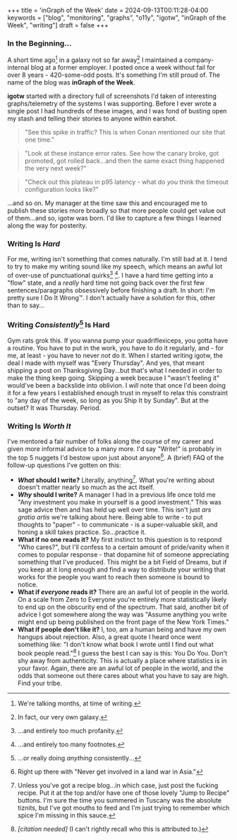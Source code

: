 +++
title = 'inGraph of the Week'
date = 2024-09-13T00:11:28-04:00
keywords = ["blog", "monitoring", "graphs", "o11y", "igotw", "inGraph of the Week", "writing"]
draft = false
+++

### In the Beginning...

A short time ago[^1] in a galaxy not so far away[^2] I maintained a company-internal blog at a former employer. I posted once a week without fail for over 8 years - 420-some-odd posts. It's something I'm still proud of. The name of the blog was **inGraph of the Week**.

**igotw** started with a directory full of screenshots I'd taken of interesting graphs/telemetry of the systems I was supporting. Before I ever wrote a single post I had hundreds of these images, and I was fond of busting open my stash and telling their stories to anyone within earshot.

> "See this spike in traffic? This is when Conan mentioned our site that one time."

> "Look at these instance error rates. See how the canary broke, got promoted, got rolled back...and then the same exact thing happened the very next week?"

> "Check out this plateau in p95 latency - what do _you_ think the timeout configuration looks like?"

...and so on. My manager at the time saw this and encouraged me to publish these stories more broadly so that more people could get value out of them...and so, igotw was born. I'd like to capture a few things I learned along the way for posterity.

### Writing Is _Hard_

For me, writing isn't something that comes naturally. I'm still bad at it. I tend to try to make my writing sound like my speech, which means an awful lot of over-use of punctuational quirks[^3] [^4]. I have a hard time getting into a "flow" state, and a _really_ hard time not going back over the first few sentences/paragraphs obsessively before finishing a draft. In short: I'm pretty sure I Do It Wrong&trade;. I don't actually have a solution for this, other than to say...

### Writing _Consistently_[^5] Is Hard

Gym rats grok this. If you wanna pump your quadriflexiceps, you gotta have a routine. You have to put in the work, you have to do it regularly, and - for me, at least - you have to never _not_ do it. When I started writing igotw, the deal I made with myself was "Every Thursday". And yes, that meant shipping a post on Thanksgiving Day...but that's what I needed in order to make the thing keep going. Skipping a week because I "wasn't feeling it" would've been a backslide into oblivion. I _will_ note that once I'd been doing it for a few years I established enough trust in myself to relax this constraint to "any day of the week, so long as you Ship It by Sunday". But at the outset? It was Thursday. Period.

### Writing Is _Worth It_

I've mentored a fair number of folks along the course of my career and given more informal advice to a many more. I'd say "Write!" is probably in the top 5 nuggets I'd bestow upon just about anyone[^6]. A (brief) FAQ of the follow-up questions I've gotten on this:

* **_What_ should I write?** Literally, anything[^7]. What you're writing about doesn't matter nearly so much as the act itself.
* **_Why_ should I write?** A manager I had in a previous life once told me "Any investment you make in yourself is a good investment." This was sage advice then and has held up well over time. This isn't just _ars gratia artis_ we're talking about here. Being able to write - to put thoughts to "paper" - to communicate - is a super-valuable skill, and honing a skill takes practice. So...practice it.
* **What if no one reads it?** My first instinct to this question is to respond "Who cares?", but I'll confess to a certain amount of pride/vanity when it comes to popular response - that dopamine hit of someone appreciating something that I've produced. This might be a bit Field of Dreams, but if you keep at it long enough and find a way to distribute your writing that works for the people you want to reach then someone is bound to notice.
* **What if _everyone_ reads it?** There are an awful lot of people in the world. On a scale from Zero to Everyone you're entirely more statistically likely to end up on the obscurity end of the spectrum. That said, another bit of advice I got somewhere along the way was "Assume anything you write might end up being published on the front page of the New York Times."
* **What if people don't like it?** I, too, am a human being and have my own hangups about rejection. Also, a great quote I heard once went something like: "I don't know what book I wrote until I find out what book people read."[^8] I guess the best I can say is this: You Do You. Don't shy away from authenticity. This is actually a place where statistics is in your favor. Again, there are an awful lot of people in the world, and the odds that someone out there cares about what you have to say are high. Find your tribe.

[^1]: We're talking months, at time of writing.
[^2]: In fact, our very own galaxy.
[^3]: ...and entirely too much profanity.
[^4]: ...and entirely too many footnotes.
[^5]: ...or really doing _anything_ consistently...
[^6]: Right up there with "Never get involved in a land war in Asia."
[^7]: Unless you've got a recipe blog...in which case, just post the fucking recipe. Put it at the top and/or have one of those lovely "Jump to Recipe" buttons. I'm sure the time you summered in Tuscany was the absolute tiznits, but I've got mouths to feed and I'm just trying to remember which spice I'm missing in this sauce.
[^8]: _[citation needed]_ (I can't rightly recall who this is attributed to.)
